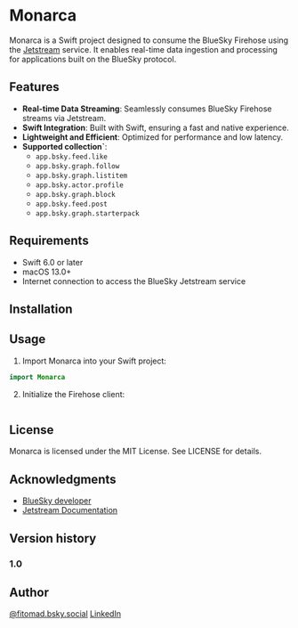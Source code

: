 # Monarca 

Monarca is a Swift project designed to consume the BlueSky Firehose using the [Jetstream](https://docs.bsky.app/blog/jetstream) service. It enables real-time data ingestion and processing for applications built on the BlueSky protocol.

## Features

- **Real-time Data Streaming**: Seamlessly consumes BlueSky Firehose streams via Jetstream.
- **Swift Integration**: Built with Swift, ensuring a fast and native experience.
- **Lightweight and Efficient**: Optimized for performance and low latency.
- **Supported collection`**:
	- `app.bsky.feed.like`
	- `app.bsky.graph.follow`
	- `app.bsky.graph.listitem`
	- `app.bsky.actor.profile`
	- `app.bsky.graph.block`
	- `app.bsky.feed.post`
	- `app.bsky.graph.starterpack`

## Requirements

- Swift 6.0 or later
- macOS 13.0+
- Internet connection to access the BlueSky Jetstream service

## Installation

## Usage

1. Import Monarca into your Swift project:

```swift
import Monarca
```
2. Initialize the Firehose client:

```swift

```

## License

Monarca is licensed under the MIT License. See LICENSE for details.

## Acknowledgments

- [BlueSky developer](https://docs.bsky.app/docs/get-started)
- [Jetstream Documentation](https://docs.bsky.app/blog/jetstream)

## Version history

### 1.0



## Author

[@fitomad.bsky.social](https://bsky.app/profile/fitomad.bsky.social)
[LinkedIn]()


